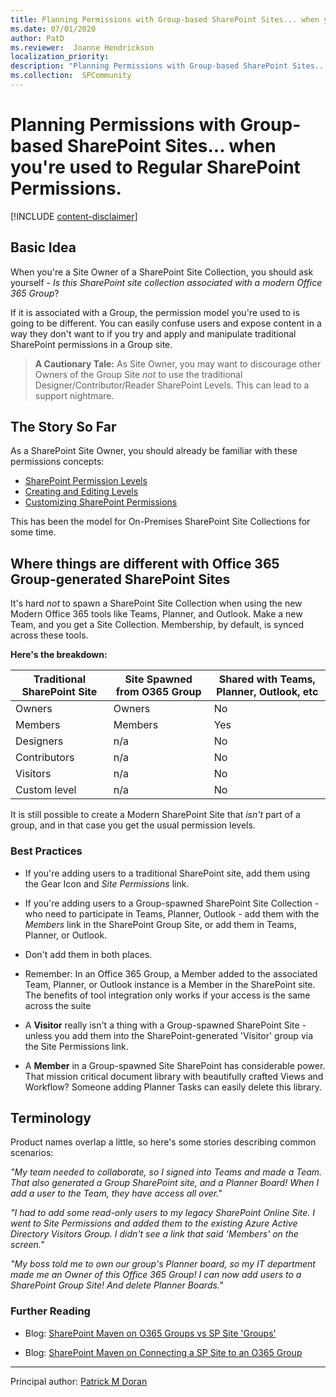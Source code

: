 ```yaml
---
title: Planning Permissions with Group-based SharePoint Sites... when you're used to Regular SharePoint Permissions.
ms.date: 07/01/2020
author: PatD
ms.reviewer:  Joanne Hendrickson
localization_priority: 
description: "Planning Permissions with Group-based SharePoint Sites... when you're used to Regular SharePoint Permissions."
ms.collection:  SPCommunity
---
```

# Planning Permissions with Group-based SharePoint Sites... when you're used to Regular SharePoint Permissions.

[!INCLUDE [content-disclaimer](includes/content-disclaimer.md)]

## Basic Idea
When you're a Site Owner of a SharePoint Site Collection, you should ask yourself - *Is this SharePoint site collection associated with a modern Office 365 Group*?

If it is associated with a Group, the permission model you're used to is going to be different. You can easily confuse users and expose content in a way they don't want to if you try and apply and manipulate traditional SharePoint permissions in a Group site.

> **A Cautionary Tale:**
> As Site Owner, you may want to discourage other Owners of the Group Site *not* to use the traditional Designer/Contributor/Reader SharePoint Levels. This can lead to a support nightmare.


## The Story So Far
As a SharePoint Site Owner, you should already be familiar with these permissions concepts:

* [SharePoint Permission Levels](https://docs.microsoft.com/sharepoint/understanding-permission-levels)
* [Creating and Editing Levels](https://docs.microsoft.com/sharepoint/how-to-create-and-edit-permission-levels)
* [Customizing SharePoint Permissions](https://docs.microsoft.com/sharepoint/customize-sharepoint-site-permissions)


This has been the model for On-Premises SharePoint Site Collections for some time.


## Where things are different with Office 365 Group-generated SharePoint Sites

It's hard *not* to spawn a SharePoint Site Collection when using the new Modern Office 365 tools like Teams, Planner, and Outlook. Make a new Team, and you get a Site Collection.  Membership, by default, is synced across these tools.

**Here's the breakdown:**

|Traditional SharePoint Site| Site Spawned from O365 Group  | Shared with Teams, Planner, Outlook, etc|
|--|--|--|
| Owners | Owners   | No
| Members | Members | Yes
| Designers| n/a | No
| Contributors | n/a | No
| Visitors | n/a| No
| Custom level | n/a | No

It is still possible to create a Modern SharePoint Site that *isn't* part of a group, and in that case you get the usual permission levels.


### Best Practices

* If you're adding users to a traditional SharePoint site, add them using the Gear Icon and *Site Permissions* link.
* If you're adding users to a Group-spawned SharePoint Site Collection - who need to participate in Teams, Planner, Outlook - add them with the *Members* link in the SharePoint Group Site, or add them in Teams, Planner, or Outlook.
* Don't add them in both places.
* Remember: In an Office 365 Group, a Member added to the associated Team, Planner, or Outlook instance is a Member in the SharePoint site.  The benefits of tool integration only works if your access is the same across the suite

* A **Visitor** really isn't a thing with a Group-spawned SharePoint Site - unless you add them into the SharePoint-generated 'Visitor' group via the Site Permissions link.

* A **Member** in a  Group-spawned Site SharePoint has considerable power.  That mission critical document library with beautifully crafted Views and Workflow?  Someone adding Planner Tasks can easily delete this library.



## Terminology
Product names overlap a little, so here's some stories describing common scenarios:

*"My team needed to collaborate, so I signed into Teams and made a Team.  That also generated a Group SharePoint site, and a Planner Board!  When I add a user to the Team, they have access all over."*

*"I had to add some read-only users to my legacy SharePoint Online Site. I went to Site Permissions and added them to the existing Azure Active Directory Visitors Group.  I didn't see a link that said 'Members' on the screen."*

*"My boss told me to own our group's Planner board, so my IT department made me an Owner of this Office 365 Group! I can now add users to a SharePoint Group Site! And delete Planner Boards."*



### Further Reading

* Blog: [SharePoint Maven on O365 Groups vs SP Site 'Groups'](https://sharepointmaven.com/office-365-groups-or-sharepoint-team-sites/)

* Blog: [SharePoint Maven on Connecting a SP Site to an O365 Group](https://sharepointmaven.com/how-to-connect-a-sharepoint-site-to-an-office-365-group/)

---

Principal author: [Patrick M Doran](https://www.linkedin.com/in/patrickdoran/)
